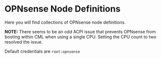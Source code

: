 # OPNsense Node Definitions

Here you will find collections of OPNsense node definitions.

**NOTE:** There seems to be an odd ACPI issue that prevents OPNsense from booting within CML when using a single CPU. Setting the CPU count to two resolved the issue.

Default credentials are `root:opnsense`
